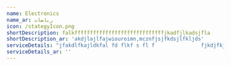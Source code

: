 ```yaml
---
name: Electronics
name_ar: رياضات
icon: /stategyIcon.png
shortDescription: falkfffffffffffffffffffffffffffffjkadfjlkadsjfla
shortDescription_ar: 'akdjlajlfajwiouroimn,mcznfjsjfkdsjlfkljds'
serviceDetails: "jfakdlfkajldkfal fd flkf s fl f               fjkdjfkjfksd f\n\n```html\n<iframe width=\"560\" height=\"315\" src=\"https://www.youtube.com/embed/_SK7nzsHkT4\" title=\"YouTube video player\"\r\n  frameborder=\"0\"\r\n  allow=\"accelerometer; autoplay; clipboard-write; encrypted-media; gyroscope; picture-in-picture; web-share\"\r\n  allowfullscreen></iframe>\\\n```\n\nkdflajlakjfkajlkdfjlakjf\n"
serviceDetails_ar: ''
---
```




